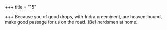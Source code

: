+++
title = "15"

+++
Because you of good drops, with Indra preeminent, are heaven-bound, make good passage for us on the road. (Be) herdsmen at home.